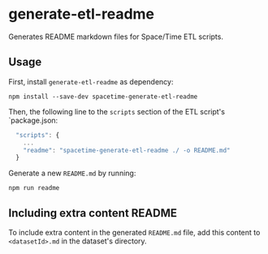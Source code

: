 # generate-etl-readme

Generates README markdown files for Space/Time ETL scripts.

## Usage

First, install `generate-etl-readme` as dependency:

    npm install --save-dev spacetime-generate-etl-readme

Then, the following line to the `scripts` section of the ETL script's `package.json:

```js
  "scripts": {
    ...
    "readme": "spacetime-generate-etl-readme ./ -o README.md"
  }
```

Generate a new `README.md` by running:

    npm run readme

## Including extra content README

To include extra content in the generated `README.md` file, add this content to `<datasetId>.md` in the dataset's directory.
